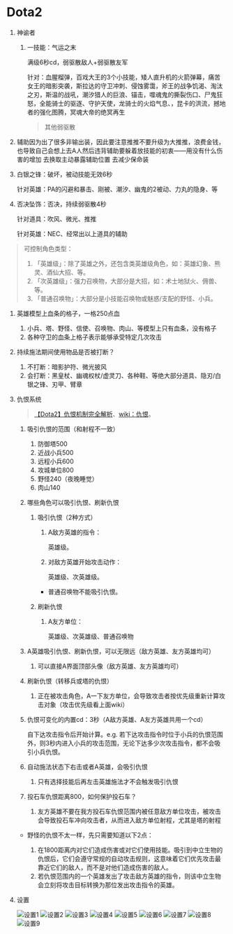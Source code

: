 # Dota2

1. 神谕者

    1. 一技能：气运之末

        满级6秒cd，弱驱散敌人+弱驱散友军

        针对：血腥榴弹，百戏大王的3个小技能，矮人直升机的火箭弹幕，痛苦女王的暗影突袭，斯拉达的守卫冲刺、侵蚀雾霭，斧王的战争饥渴、淘汰之刃，斯温的战吼，潮汐猎人的巨浪、锚击，噬魂鬼的撕裂伤口、尸鬼狂怒，全能骑士的驱逐、守护天使，龙骑士的火焰气息、，昆卡的洪流，撼地者的强化图腾，冥魂大帝的绝冥再生

        >其他弱驱散
1. 辅助因为出了很多非输出装，因此要注意推推不要升级为大推推，浪费金钱，也导致自己会想上去A人然后违背辅助要躲着放技能的初衷——用没有什么伤害的增加 去换取主动暴露辅助位置 去减少保命装
1. 白银之锋：破坏，被动技能无效6秒

    针对英雄：PA的闪避和暴击、刚被、潮汐、幽鬼的2被动、力丸的隐身、等
1. 否决坠饰：否决，持续弱驱散4秒

    针对道具：吹风、微光、推推

    针对英雄：NEC、经常出以上道具的辅助

>可控制角色类型：
>
>1. 「英雄级」：除了英雄之外，还包含类英雄级角色，如：英雄幻象、熊灵、酒仙大招、等。
>2. 「次英雄级」：强力召唤物，大部分是大招，如：术士地狱火、佣兽、等。
>3. 「普通召唤物」：大部分是小技能召唤物或魅惑/支配的野怪、小兵。

1. 英雄模型上血条的格子，一格250点血

    1. 小兵、塔、野怪、信使、召唤物、肉山、等模型上只有血条，没有格子
    2. 各种守卫的血条上格子表示能够承受特定几次攻击
2. 持续施法期间使用物品是否被打断？

    1. 不打断：暗影护符、微光披风
    2. 会打断：黑皇杖、幽魂权杖/虚灵刀、各种鞋、等绝大部分道具、隐刃/白银之锋、刃甲、臂章
3. 仇恨系统

    >[【Dota2】仇恨机制完全解析](https://www.bilibili.com/video/BV1s54y1A77m)、[wiki：仇恨](https://dota.huijiwiki.com/wiki/仇恨)。

    1. 吸引仇恨的范围（和射程不一致）

        1. 防御塔500
        2. 近战小兵500
        3. 远程小兵600
        4. 攻城单位800
        5. 野怪240（夜晚睡觉）
        6. 肉山140
    2. 哪些角色可以吸引仇恨、刷新仇恨

        1. 吸引仇恨（2种方式）

            1. A敌方英雄的指令：

                英雄级。
            2. 对敌方英雄开始攻击动作：

                英雄级、次英雄级。

            - 普通召唤物不能吸引仇恨。
        2. 刷新仇恨

            1. A友方单位：

                英雄级、次英雄级、普通召唤物
    3. A英雄吸引仇恨、刷新仇恨，可以无限远（敌方英雄、友方英雄均可）

        1. 可以直接A界面顶部头像（敌方英雄、友方英雄均可）
    4. 刷新仇恨（转移兵或塔的仇恨）

        1. 正在被攻击角色，A一下友方单位，会导致攻击者按优先级重新计算攻击对象（攻击优先级看上面wiki）
    5. 仇恨可变化的内置cd：3秒（A敌方英雄、A友方英雄共用一个cd）

        自下达攻击指令后开始计算。e.g. 若下达攻击指令时位于小兵的仇恨范围外，则3秒内进入小兵的攻击范围，无论下达多少次攻击指令，都不会吸引小兵仇恨。
    6. 自动施法状态下右击或者A英雄，会吸引仇恨

        1. 只有选择技能后再左击英雄施法才不会触发吸引仇恨
    7. 投石车仇恨距离800，如何保护投石车？

        1. 友方英雄不要在我方投石车仇恨范围内被任意敌方单位攻击，被攻击会导致投石车冲向攻击者，从而进入敌方单位射程，尤其是塔的射程
    - 野怪的仇恨不太一样，先只需要知道以下2点：

        1. 在1800距离内对它们造成伤害或对它们使用技能。吸引到中立生物的仇恨后，它们会遵守常规的自动攻击规则，这意味着它们优先攻击最靠近它们的敌人，而不是对他们造成伤害的敌人。
        2. 若仇恨范围内的一个英雄发出了攻击敌方英雄的指令，则该中立生物会立刻将攻击目标转换为那位发出攻击指令的英雄。
4. 设置

    ![设置1](./images/设置-1.png)
    ![设置2](./images/设置-2.png)
    ![设置3](./images/设置-3.png)
    ![设置4](./images/设置-4.png)
    ![设置5](./images/设置-5.png)
    ![设置6](./images/设置-6.png)
    ![设置7](./images/设置-7.png)
    ![设置8](./images/设置-8.png)
    ![设置9](./images/设置-9.jpg)
